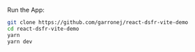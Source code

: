 Run the App:  

```bash
git clone https://github.com/garronej/react-dsfr-vite-demo
cd react-dsfr-vite-demo
yarn
yarn dev
```
